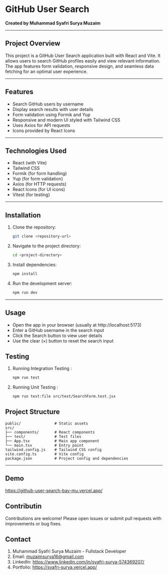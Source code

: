 # GitHub User Search

**Created by Muhammad Syafri Surya Muzaim**

---

## Project Overview

This project is a GitHub User Search application built with React and Vite. It allows users to search GitHub profiles easily and view relevant information. The app features form validation, responsive design, and seamless data fetching for an optimal user experience.

---

## Features

- Search GitHub users by username  
- Display search results with user details  
- Form validation using Formik and Yup  
- Responsive and modern UI styled with Tailwind CSS  
- Uses Axios for API requests  
- Icons provided by React Icons

---

## Technologies Used

- React (with Vite)  
- Tailwind CSS  
- Formik (for form handling)  
- Yup (for form validation)  
- Axios (for HTTP requests)  
- React Icons (for UI icons)  
- Vitest (for testing)

---

## Installation

1. Clone the repository:  
   ```bash
   git clone <repository-url>
2. Navigate to the project directory:
   ```bash
   cd <project-directory>
3. Install dependencies:
   ```bash
   npm install
4. Run the development server:
   ```bash
   npm run dev

---

## Usage

- Open the app in your browser (usually at http://localhost:5173)
- Enter a GitHub username in the search input
- Click the Search button to view user details
- Use the clear (×) button to reset the search input

## Testing
1. Running Integration Testing :
   ```bash
   npm run test
2. Running Unit Testing :
   ```bash
   npm run test:file src/test/SearchForm.test.jsx


## Project Structure
    public/               # Static assets
    src/
    ├── components/       # React components
    ├── test/             # Test files
    ├── App.tsx           # Main app component
    └── main.tsx          # Entry point
    tailwind.config.js    # Tailwind CSS config
    vite.config.ts        # Vite config
    package.json          # Project config and dependencies

---
## Demo
https://github-user-search-bay-mu.vercel.app/

## Contributin
Contributions are welcome! Please open issues or submit pull requests with improvements or bug fixes.

## Contact

1. Muhammad Syafri Surya Muzaim - Fullstack Developer
2. Email: muzaimsurya16@gmail.com
3. LinkedIn: https://www.linkedin.com/in/syafri-surya-574369207/
4. Portfolio: https://syafri-surya.vercel.app/
